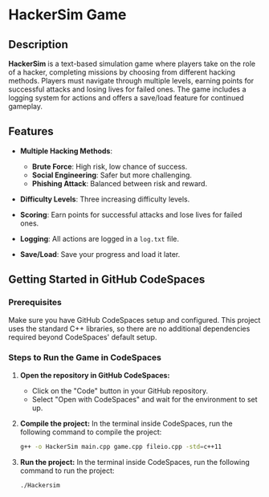 # HackerSim Game

## Description

**HackerSim** is a text-based simulation game where players take on the role of a hacker, completing missions by choosing from different hacking methods. Players must navigate through multiple levels, earning points for successful attacks and losing lives for failed ones. The game includes a logging system for actions and offers a save/load feature for continued gameplay.

## Features

- **Multiple Hacking Methods**:
  - **Brute Force**: High risk, low chance of success.
  - **Social Engineering**: Safer but more challenging.
  - **Phishing Attack**: Balanced between risk and reward.
  
- **Difficulty Levels**: Three increasing difficulty levels.
- **Scoring**: Earn points for successful attacks and lose lives for failed ones.
- **Logging**: All actions are logged in a `log.txt` file.
- **Save/Load**: Save your progress and load it later.

## Getting Started in GitHub CodeSpaces

### Prerequisites

Make sure you have GitHub CodeSpaces setup and configured. This project uses the standard C++ libraries, so there are no additional dependencies required beyond CodeSpaces' default setup.

### Steps to Run the Game in CodeSpaces

1. **Open the repository in GitHub CodeSpaces:**
   - Click on the "Code" button in your GitHub repository.
   - Select "Open with CodeSpaces" and wait for the environment to set up.

2. **Compile the project:**
   In the terminal inside CodeSpaces, run the following command to compile the project:

   ```bash
   g++ -o HackerSim main.cpp game.cpp fileio.cpp -std=c++11

3. **Run the project:**
   In the terminal inside CodeSpaces, run the following command to run the project:

      ```bash
   ./Hackersim

